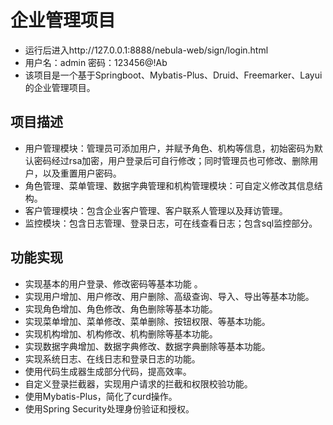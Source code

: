 # 企业管理项目
- 运行后进入http://127.0.0.1:8888/nebula-web/sign/login.html
- 用户名：admin 密码：123456@!Ab
- 该项目是一个基于Springboot、Mybatis-Plus、Druid、Freemarker、Layui的企业管理项目。

## 项目描述
- 用户管理模块：管理员可添加用户，并赋予角色、机构等信息，初始密码为默认密码经过rsa加密，用户登录后可自行修改；同时管理员也可修改、删除用户，以及重置用户密码。
- 角色管理、菜单管理、数据字典管理和机构管理模块：可自定义修改其信息结构。
- 客户管理模块：包含企业客户管理、客户联系人管理以及拜访管理。
- 监控模块：包含日志管理、登录日志，可在线查看日志；包含sql监控部分。

## 功能实现
- 实现基本的用户登录、修改密码等基本功能 。
- 实现用户增加、用户修改、用户删除、高级查询、导入、导出等基本功能。
- 实现角色增加、角色修改、角色删除等基本功能。
- 实现菜单增加、菜单修改、菜单删除、按钮权限、等基本功能。
- 实现机构增加、机构修改、机构删除等基本功能。
- 实现数据字典增加、数据字典修改、数据字典删除等基本功能。
- 实现系统日志、在线日志和登录日志的功能。
- 使用代码生成器生成部分代码，提高效率。
- 自定义登录拦截器，实现用户请求的拦截和权限校验功能。
- 使用Mybatis-Plus，简化了curd操作。
- 使用Spring Security处理身份验证和授权。



